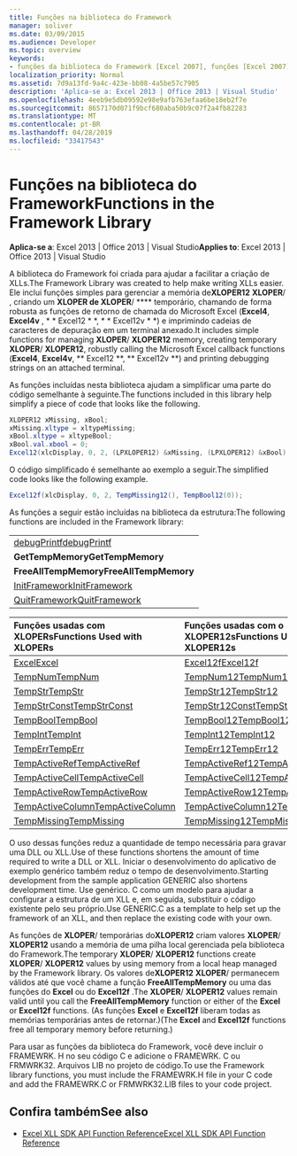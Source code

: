 ```yaml
---
title: Funções na biblioteca do Framework
manager: soliver
ms.date: 03/09/2015
ms.audience: Developer
ms.topic: overview
keywords:
- funções da biblioteca do Framework [Excel 2007], funções [Excel 2007], biblioteca de estrutura
localization_priority: Normal
ms.assetid: 7d9a13fd-9a4c-423e-bb08-4a5be57c7905
description: 'Aplica-se a: Excel 2013 | Office 2013 | Visual Studio'
ms.openlocfilehash: 4eeb9e5db09592e98e9afb763efaa6be18eb2f7e
ms.sourcegitcommit: 8657170d071f9bcf680aba50b9c07f2a4fb82283
ms.translationtype: MT
ms.contentlocale: pt-BR
ms.lasthandoff: 04/28/2019
ms.locfileid: "33417543"
---
```

# <a name="functions-in-the-framework-library"></a><span data-ttu-id="848ca-104">Funções na biblioteca do Framework</span><span class="sxs-lookup"><span data-stu-id="848ca-104">Functions in the Framework Library</span></span>

<span data-ttu-id="848ca-105">**Aplica-se a**: Excel 2013 | Office 2013 | Visual Studio</span><span class="sxs-lookup"><span data-stu-id="848ca-105">**Applies to**: Excel 2013 | Office 2013 | Visual Studio</span></span> 
  
<span data-ttu-id="848ca-106">A biblioteca do Framework foi criada para ajudar a facilitar a criação de XLLs.</span><span class="sxs-lookup"><span data-stu-id="848ca-106">The Framework Library was created to help make writing XLLs easier.</span></span> <span data-ttu-id="848ca-107">Ele inclui funções simples para gerenciar a memória de**XLOPER12** **XLOPER**/ , criando um **XLOPER de XLOPER**/ \*\*\*\* temporário, chamando de forma robusta as funções de retorno de chamada do Microsoft Excel (**Excel4**, **Excel4v** , \* \* Excel12 \* \*, \* \* Excel12v \* \*) e imprimindo cadeias de caracteres de depuração em um terminal anexado.</span><span class="sxs-lookup"><span data-stu-id="848ca-107">It includes simple functions for managing **XLOPER**/ **XLOPER12** memory, creating temporary **XLOPER**/ **XLOPER12**, robustly calling the Microsoft Excel callback functions (**Excel4**, **Excel4v**, \*\* Excel12 \*\*, \*\* Excel12v \*\*) and printing debugging strings on an attached terminal.</span></span>
  
<span data-ttu-id="848ca-108">As funções incluídas nesta biblioteca ajudam a simplificar uma parte do código semelhante à seguinte.</span><span class="sxs-lookup"><span data-stu-id="848ca-108">The functions included in this library help simplify a piece of code that looks like the following.</span></span>
  
```cs
XLOPER12 xMissing, xBool;
xMissing.xltype = xltypeMissing;
xBool.xltype = xltypeBool;
xBool.val.xbool = 0;
Excel12(xlcDisplay, 0, 2, (LPXLOPER12) &xMissing, (LPXLOPER12) &xBool);
```

<span data-ttu-id="848ca-109">O código simplificado é semelhante ao exemplo a seguir.</span><span class="sxs-lookup"><span data-stu-id="848ca-109">The simplified code looks like the following example.</span></span>
  
```cs
Excel12f(xlcDisplay, 0, 2, TempMissing12(), TempBool12(0));
```

<span data-ttu-id="848ca-110">As funções a seguir estão incluídas na biblioteca da estrutura:</span><span class="sxs-lookup"><span data-stu-id="848ca-110">The following functions are included in the Framework library:</span></span>
  
||
|:-----|
|[<span data-ttu-id="848ca-111">debugPrintf</span><span class="sxs-lookup"><span data-stu-id="848ca-111">debugPrintf</span></span>](debugprintf.md) <br/> |
|<span data-ttu-id="848ca-112">**GetTempMemory**</span><span class="sxs-lookup"><span data-stu-id="848ca-112">**GetTempMemory**</span></span> <br/> |
|<span data-ttu-id="848ca-113">**FreeAllTempMemory**</span><span class="sxs-lookup"><span data-stu-id="848ca-113">**FreeAllTempMemory**</span></span> <br/> |
|[<span data-ttu-id="848ca-114">InitFramework</span><span class="sxs-lookup"><span data-stu-id="848ca-114">InitFramework</span></span>](initframework.md) <br/> |
|[<span data-ttu-id="848ca-115">QuitFramework</span><span class="sxs-lookup"><span data-stu-id="848ca-115">QuitFramework</span></span>](quitframework.md) <br/> |
   
|<span data-ttu-id="848ca-116">**Funções usadas com XLOPERs**</span><span class="sxs-lookup"><span data-stu-id="848ca-116">**Functions Used with XLOPERs**</span></span>|<span data-ttu-id="848ca-117">**Funções usadas com o XLOPER12s**</span><span class="sxs-lookup"><span data-stu-id="848ca-117">**Functions Used with XLOPER12s**</span></span>|
|:-----|:-----|
|[<span data-ttu-id="848ca-118">Excel</span><span class="sxs-lookup"><span data-stu-id="848ca-118">Excel</span></span>](excel-excel12f.md) <br/> |[<span data-ttu-id="848ca-119">Excel12f</span><span class="sxs-lookup"><span data-stu-id="848ca-119">Excel12f</span></span>](excel-excel12f.md) <br/> |
|[<span data-ttu-id="848ca-120">TempNum</span><span class="sxs-lookup"><span data-stu-id="848ca-120">TempNum</span></span>](tempnum-tempnum12.md) <br/> |[<span data-ttu-id="848ca-121">TempNum12</span><span class="sxs-lookup"><span data-stu-id="848ca-121">TempNum12</span></span>](tempnum-tempnum12.md) <br/> |
|[<span data-ttu-id="848ca-122">TempStr</span><span class="sxs-lookup"><span data-stu-id="848ca-122">TempStr</span></span>](tempstr.md) <br/> |[<span data-ttu-id="848ca-123">TempStr12</span><span class="sxs-lookup"><span data-stu-id="848ca-123">TempStr12</span></span>](tempstrconst-tempstr12.md) <br/> |
|[<span data-ttu-id="848ca-124">TempStrConst</span><span class="sxs-lookup"><span data-stu-id="848ca-124">TempStrConst</span></span>](tempstrconst-tempstr12.md) <br/> |[<span data-ttu-id="848ca-125">TempStr12Const</span><span class="sxs-lookup"><span data-stu-id="848ca-125">TempStr12Const</span></span>](tempstrconst-tempstr12.md) <br/> |
|[<span data-ttu-id="848ca-126">TempBool</span><span class="sxs-lookup"><span data-stu-id="848ca-126">TempBool</span></span>](tempbool-tempbool12.md) <br/> |[<span data-ttu-id="848ca-127">TempBool12</span><span class="sxs-lookup"><span data-stu-id="848ca-127">TempBool12</span></span>](tempbool-tempbool12.md) <br/> |
|[<span data-ttu-id="848ca-128">TempInt</span><span class="sxs-lookup"><span data-stu-id="848ca-128">TempInt</span></span>](tempint-tempint12.md) <br/> |[<span data-ttu-id="848ca-129">TempInt12</span><span class="sxs-lookup"><span data-stu-id="848ca-129">TempInt12</span></span>](tempint-tempint12.md) <br/> |
|[<span data-ttu-id="848ca-130">TempErr</span><span class="sxs-lookup"><span data-stu-id="848ca-130">TempErr</span></span>](temperr-temperr12.md) <br/> |[<span data-ttu-id="848ca-131">TempErr12</span><span class="sxs-lookup"><span data-stu-id="848ca-131">TempErr12</span></span>](temperr-temperr12.md) <br/> |
|[<span data-ttu-id="848ca-132">TempActiveRef</span><span class="sxs-lookup"><span data-stu-id="848ca-132">TempActiveRef</span></span>](tempactiveref-tempactiveref12.md) <br/> |[<span data-ttu-id="848ca-133">TempActiveRef12</span><span class="sxs-lookup"><span data-stu-id="848ca-133">TempActiveRef12</span></span>](tempactiveref-tempactiveref12.md) <br/> |
|[<span data-ttu-id="848ca-134">TempActiveCell</span><span class="sxs-lookup"><span data-stu-id="848ca-134">TempActiveCell</span></span>](tempactivecell-tempactivecell12.md) <br/> |[<span data-ttu-id="848ca-135">TempActiveCell12</span><span class="sxs-lookup"><span data-stu-id="848ca-135">TempActiveCell12</span></span>](tempactivecell-tempactivecell12.md) <br/> |
|[<span data-ttu-id="848ca-136">TempActiveRow</span><span class="sxs-lookup"><span data-stu-id="848ca-136">TempActiveRow</span></span>](tempactiverow-tempactiverow12.md) <br/> |[<span data-ttu-id="848ca-137">TempActiveRow12</span><span class="sxs-lookup"><span data-stu-id="848ca-137">TempActiveRow12</span></span>](tempactiverow-tempactiverow12.md) <br/> |
|[<span data-ttu-id="848ca-138">TempActiveColumn</span><span class="sxs-lookup"><span data-stu-id="848ca-138">TempActiveColumn</span></span>](tempactivecolumn-tempactivecolumn12.md) <br/> |[<span data-ttu-id="848ca-139">TempActiveColumn12</span><span class="sxs-lookup"><span data-stu-id="848ca-139">TempActiveColumn12</span></span>](tempactivecolumn-tempactivecolumn12.md) <br/> |
|[<span data-ttu-id="848ca-140">TempMissing</span><span class="sxs-lookup"><span data-stu-id="848ca-140">TempMissing</span></span>](tempmissing-tempmissing12.md) <br/> |[<span data-ttu-id="848ca-141">TempMissing12</span><span class="sxs-lookup"><span data-stu-id="848ca-141">TempMissing12</span></span>](tempmissing-tempmissing12.md) <br/> |
   
<span data-ttu-id="848ca-142">O uso dessas funções reduz a quantidade de tempo necessária para gravar uma DLL ou XLL.</span><span class="sxs-lookup"><span data-stu-id="848ca-142">Use of these functions shortens the amount of time required to write a DLL or XLL.</span></span> <span data-ttu-id="848ca-143">Iniciar o desenvolvimento do aplicativo de exemplo genérico também reduz o tempo de desenvolvimento.</span><span class="sxs-lookup"><span data-stu-id="848ca-143">Starting development from the sample application GENERIC also shortens development time.</span></span> <span data-ttu-id="848ca-144">Use genérico. C como um modelo para ajudar a configurar a estrutura de um XLL e, em seguida, substituir o código existente pelo seu próprio.</span><span class="sxs-lookup"><span data-stu-id="848ca-144">Use GENERIC.C as a template to help set up the framework of an XLL, and then replace the existing code with your own.</span></span>
  
<span data-ttu-id="848ca-145">As funções de **XLOPER**/ temporárias do**XLOPER12** criam valores **XLOPER**/ **XLOPER12** usando a memória de uma pilha local gerenciada pela biblioteca do Framework.</span><span class="sxs-lookup"><span data-stu-id="848ca-145">The temporary **XLOPER**/ **XLOPER12** functions create **XLOPER**/ **XLOPER12** values by using memory from a local heap managed by the Framework library.</span></span> <span data-ttu-id="848ca-146">Os valores de**XLOPER12** **XLOPER**/ permanecem válidos até que você chame a função **FreeAllTempMemory** ou uma das funções do **Excel** ou do **Excel12f** .</span><span class="sxs-lookup"><span data-stu-id="848ca-146">The **XLOPER**/ **XLOPER12** values remain valid until you call the **FreeAllTempMemory** function or either of the **Excel** or **Excel12f** functions.</span></span> <span data-ttu-id="848ca-147">(As funções **Excel** e **Excel12f** liberam todas as memórias temporárias antes de retornar.)</span><span class="sxs-lookup"><span data-stu-id="848ca-147">(The **Excel** and **Excel12f** functions free all temporary memory before returning.)</span></span> 
  
<span data-ttu-id="848ca-148">Para usar as funções da biblioteca do Framework, você deve incluir o FRAMEWRK. H no seu código C e adicione o FRAMEWRK. C ou FRMWRK32. Arquivos LIB no projeto de código.</span><span class="sxs-lookup"><span data-stu-id="848ca-148">To use the Framework library functions, you must include the FRAMEWRK.H file in your C code and add the FRAMEWRK.C or FRMWRK32.LIB files to your code project.</span></span>
  
## <a name="see-also"></a><span data-ttu-id="848ca-149">Confira também</span><span class="sxs-lookup"><span data-stu-id="848ca-149">See also</span></span>

- [<span data-ttu-id="848ca-150">Excel XLL SDK API Function Reference</span><span class="sxs-lookup"><span data-stu-id="848ca-150">Excel XLL SDK API Function Reference</span></span>](excel-xll-sdk-api-function-reference.md)

